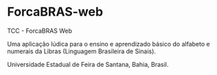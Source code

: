 # ForcaBRAS-web
TCC - ForcaBRAS Web

Uma aplicação lúdica para o ensino e aprendizado básico do alfabeto e numerais da Libras (Linguagem Brasileira de Sinais).

Universidade Estadual de Feira de Santana, Bahia, Brasil.
